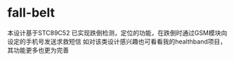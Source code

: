 # fall-belt
本设计基于STC89C52
已实现跌倒检测，定位的功能，在跌倒时通过GSM模块向设定的手机号发送求救短信
如对该类设计感兴趣也可看看我的healthband项目，其功能更多也更为完善
